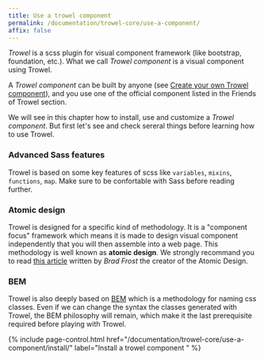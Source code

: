 ```yaml
---
title: Use a trowel component
permalink: /documentation/trowel-core/use-a-component/
affix: false
---
```


*Trowel* is a scss plugin for visual component framework (like bootstrap, foundation, etc.). What we call *Trowel component* is a visual component using Trowel.

A *Trowel component* can be built by anyone (see [Create your own Trowel component](/documentation/trowel-core/create-a-component/)), and you use one of the official component listed in the Friends of Trowel section.

We will see in this chapter how to install, use and customize a *Trowel component*. But first let's see and check sereral things before learning how to use Trowel.

### Advanced Sass features
Trowel is based on some key features of scss like `variables`, `mixins`, `functions`, `map`. Make sure to be confortable with Sass before reading further.

### Atomic design
Trowel is designed for a specific kind of methodology. It is a "component focus" framework which means it is made to design visual component independently that you will then assemble into a web page. This methodology is well known as **atomic design**. We strongly recommand you to read [this article](http://bradfrost.com/blog/post/atomic-web-design/) written by *Brad Frost* the creator of the Atomic Design.

### BEM
Trowel is also deeply based on [BEM](https://en.bem.info/methodology/quick-start/) which is a methodology for naming css classes. Even if we can change the syntax the classes generated with Trowel, the BEM philosophy will remain, which make it the last prerequisite required before playing with Trowel.

{% include page-control.html href="/documentation/trowel-core/use-a-component/install/" label="Install a trowel component
" %}
